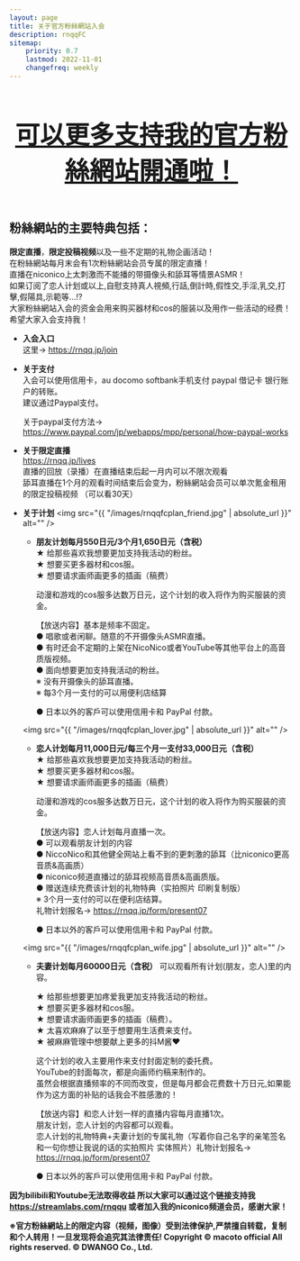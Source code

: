 ```yaml
---
layout: page
title: 关于官方粉絲網站入会
description: rnqqFC
sitemap:
    priority: 0.7
    lastmod: 2022-11-01
    changefreq: weekly
---
```

<header class="major">
	<h2 style="font-size: 2.75rem;"><a href="#">可以更多支持我的官方粉絲網站開通啦！ </a></h2>
</header>

## 粉絲網站的主要特典包括：
**限定直播**，**限定投稿视频**以及一些不定期的礼物企画活动！  
在粉絲網站每月末会有1次粉絲網站会员专属的限定直播！  
直播在niconico上太刺激而不能播的带摄像头和舔耳等情景ASMR！  
如果订阅了恋人计划或以上,自慰支持真人視頻,行話,倒計時,假性交,手淫,乳交,打擊,假陽具,示範等...!?  
大家粉絲網站入会的资金会用来购买器材和cos的服装以及用作一些活动的经费！  
希望大家入会支持我！

* **入会入口**  
  这里-> <https://rnqq.jp/join>

* **关于支付**  
  入会可以使用信用卡，au docomo softbank手机支付 paypal 借记卡 银行账户的转账。  
  建议通过Paypal支付。

  关于paypal支付方法->
　 <https://www.paypal.com/jp/webapps/mpp/personal/how-paypal-works>


* **关于限定直播**  
  <https://rnqq.jp/lives>  
  直播的回放（录播）在直播结束后起一月内可以不限次观看  
  舔耳直播在1个月的观看时间结束后会变为，粉絲網站会员可以单次氪金租用的限定投稿视频
（可以看30天）


* **关于计划**
  <span class="image fit"><img src="{{ "/images/rnqqfcplan_friend.jpg" | absolute_url }}" alt="" /></span>
  * **朋友计划每月550日元/3个月1,650日元（含税）**  
    ★ 给那些喜欢我想要更加支持我活动的粉丝。  
    ★ 想要买更多器材和cos服。  
    ★ 想要请求画师画更多的插画（稿费）  

      动漫和游戏的cos服多达数万日元，这个计划的收入将作为购买服装的资金。  

    【放送内容】基本是频率不固定。  
    ● 唱歌或者闲聊。随意的不开摄像头ASMR直播。  
    ● 有时还会不定期的上架在NicoNico或者YouTube等其他平台上的高音质版视频。  
    ● 面向想要更加支持我活动的粉丝。  
    ※ 没有开摄像头的舔耳直播。  
    ※ 每3个月一支付的可以用便利店结算  

    ● 日本以外的客戶可以使用信用卡和 PayPal 付款。  

  <span class="image fit"><img src="{{ "/images/rnqqfcplan_lover.jpg" | absolute_url }}" alt="" /></span>
  * **恋人计划每月11,000日元/每三个月一支付33,000日元（含税）**  
    ★ 给那些喜欢我想要更加支持我活动的粉丝。  
    ★ 想要买更多器材和cos服。  
    ★ 想要请求画师画更多的插画（稿费）  

      动漫和游戏的cos服多达数万日元，这个计划的收入将作为购买服装的资金。  

    【放送内容】恋人计划每月直播一次。  
    ● 可以观看朋友计划的内容  
    ● NiccoNico和其他健全网站上看不到的更刺激的舔耳（比niconico更高音质&高画质）  
    ● niconico频道直播过的舔耳视频高音质&高画质版。  
    ● 赠送连续充费该计划的礼物特典（实拍照片 印刷复制版）  
    ※ 3个月一支付的可以在便利店结算。  
    礼物计划报名->
    <https://rnqq.jp/form/present07>

    ● 日本以外的客戶可以使用信用卡和 PayPal 付款。  

  <span class="image fit"><img src="{{ "/images/rnqqfcplan_wife.jpg" | absolute_url }}" alt="" /></span>
  * **夫妻计划每月60000日元（含税）**
    可以观看所有计划(朋友，恋人)里的内容。  

    ★ 给那些想要更加疼爱我更加支持我活动的粉丝。  
    ★ 想要买更多器材和cos服。  
    ★ 想要请求画师画更多的插画（稿费）。  
    ★ 太喜欢麻麻了以至于想要用生活费来支付。  
    ★ 被麻麻管理中想要献上更多的抖M酱❤️  

      这个计划的收入主要用作来支付封面定制的委托费。  
      YouTube的封面每次，都是向画师约稿来制作的。  
      虽然会根据直播频率的不同而改变，但是每月都会花费数十万日元,如果能作为这方面的补贴的话我会不胜感激的！  
    
    【放送内容】和恋人计划一样的直播内容每月直播1次。  
    朋友计划，恋人计划的内容都可以观看。  
    恋人计划的礼物特典+夫妻计划的专属礼物（写着你自己名字的亲笔签名和一句你想让我说的话的实拍照片 实体照片）礼物计划报名->
    <https://rnqq.jp/form/present07>

    ● 日本以外的客戶可以使用信用卡和 PayPal 付款。  


**因为bilibili和Youtube无法取得收益
所以大家可以通过这个链接支持我<https://streamlabs.com/rnqqu>
或者加入我的niconico频道会员，感谢大家！**
  

<div class="box">
<strong>※官方粉絲網站上的限定内容（视频，图像）受到法律保护,严禁擅自转载，复制和个人转用！一旦发现将会追究其法律责任!  
Copyright © macoto official All rights reserved. © DWANGO Co., Ltd.</strong>
</div>